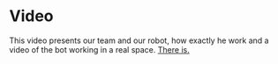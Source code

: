 Video
====

<p>This video presents our team and our robot, how exactly he work and a video of the bot working in a real space. 
<a href="https://youtu.be/7mJw9To4kG4">There is.
</p>
